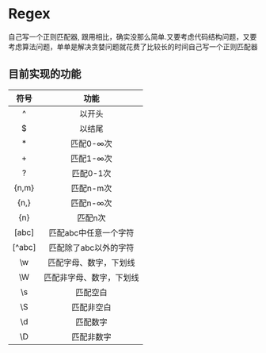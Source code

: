 # Regex
自己写一个正则匹配器, 跟用相比，确实没那么简单.又要考虑代码结构问题，又要考虑算法问题，单单是解决贪婪问题就花费了比较长的时间自己写一个正则匹配器

## 目前实现的功能
|符号|功能|
|:---:|:---:|
|^|以开头|
|$|以结尾|
|*|匹配0-∞次|
|+|匹配1-∞次|
|?|匹配0-1次|
|{n,m}|匹配n-m次|
|{n,}|匹配n-∞次|
|{n}|匹配n次|
|[abc]|匹配abc中任意一个字符|
|[^abc]|匹配除了abc以外的字符|
|\w|匹配字母、数字，下划线|
|\W|匹配非字母、数字，下划线|
|\s|匹配空白|
|\S|匹配非空白|
|\d|匹配数字|
|\D|匹配非数字|